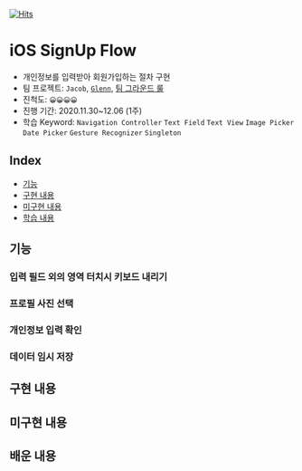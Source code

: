 [![Hits](https://hits.seeyoufarm.com/api/count/incr/badge.svg?url=https%3A%2F%2Fgithub.com%2FKyungminLeeDev%2FiOS_SignUp_Flow&count_bg=%2379C83D&title_bg=%23555555&icon=&icon_color=%23E7E7E7&title=hits&edge_flat=false)](https://hits.seeyoufarm.com)

# iOS SignUp Flow
- 개인정보를 입력받아 회원가입하는 절차 구현
- 팀 프로젝트: `Jacob`, [`Glenn`](https://github.com/iluxsm), [팀 그라운드 룰](./GroundRule.md)
- 진척도: `😀😀😀😀`
- 진행 기간: 2020.11.30~12.06 (1주)
- 학습 Keyword: `Navigation Controller` `Text Field` `Text View` `Image Picker` `Date Picker` `Gesture Recognizer` `Singleton`

## Index
- [기능](#기능)
- [구현 내용](#구현-내용)
- [미구현 내용](#미구현-내용)
- [학습 내용](#배운-내용)

## 기능

### 입력 필드 외의 영역 터치시 키보드 내리기

### 프로필 사진 선택

### 개인정보 입력 확인

### 데이터 임시 저장

## 구현 내용

## 미구현 내용

## 배운 내용

